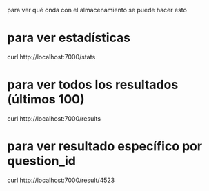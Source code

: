 para ver qué onda con el almacenamiento se puede hacer esto 

# para ver estadísticas
curl http://localhost:7000/stats

# para ver todos los resultados (últimos 100)
curl http://localhost:7000/results

# para ver resultado específico por question_id
curl http://localhost:7000/result/4523